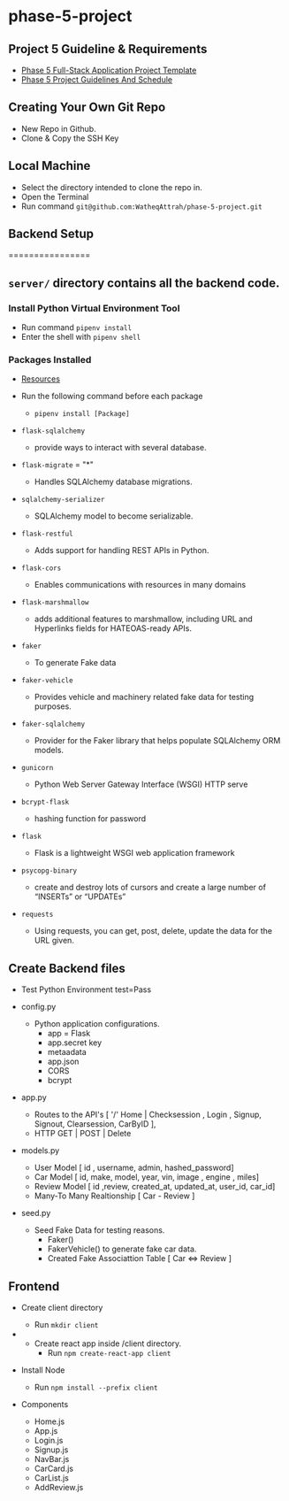 # phase-5-project
## Project 5 Guideline & Requirements
- [Phase 5 Full-Stack Application Project Template](https://my.learn.co/courses/655/pages/phase-5-full-stack-application-project-template?module_item_id=90938)
- [Phase 5 Project Guidelines And Schedule](https://my.learn.co/courses/655/pages/phase-5-project-guidelines-and-schedule?module_item_id=83806)

## Creating Your Own Git Repo
- New Repo in Github.
- Clone & Copy the SSH Key

## Local Machine 
- Select the directory intended to clone the repo in.
- Open the Terminal  
- Run command `git@github.com:WatheqAttrah/phase-5-project.git`

## Backend Setup 
================

## `server/` directory contains all the backend code.
### Install Python Virtual Environment Tool 
- Run command `pipenv install`
- Enter the shell with `pipenv shell`


### Packages Installed 
- [Resources](https://pypi.org/)
- Run the following command before each package 
    - `pipenv install [Package]`

- `flask-sqlalchemy`
    - provide ways to interact with several database.
- `flask-migrate` = "*"
    - Handles SQLAlchemy database migrations.
- `sqlalchemy-serializer`
    - SQLAlchemy model to become serializable.
- `flask-restful`
    - Adds support for handling REST APIs in Python.
- `flask-cors`
    - Enables communications with resources in many domains
- `flask-marshmallow`
    - adds additional features to marshmallow, including URL and Hyperlinks fields for HATEOAS-ready APIs.
- `faker` 
    - To generate Fake data
- `faker-vehicle`
    - Provides vehicle and machinery related fake data for testing purposes.
- `faker-sqlalchemy`
    - Provider for the Faker library that helps populate SQLAlchemy ORM models.
- `gunicorn`
    - Python Web Server Gateway Interface (WSGI) HTTP serve
- `bcrypt-flask`
    - hashing function for password
- `flask`
    - Flask is a lightweight WSGI web application framework
- `psycopg-binary`
    - create and destroy lots of cursors and create a large number of “INSERTs” or “UPDATEs” 
- `requests`
    - Using requests, you can get, post, delete, update the data for the URL given.

## Create Backend files
-  Test Python Environment test=Pass
- config.py
    - Python application configurations.
        - app = Flask
        - app.secret key
        - metaadata
        - app.json
        - CORS
        - bcrypt

- app.py
    - Routes to the API's [ '/' Home | Checksession , Login , Signup, Signout, Clearsession, CarByID ], 
    - HTTP GET | POST | Delete


- models.py
    - User Model [ id , username, admin, hashed_password]
    - Car Model [ id, make, model, year, vin, image , engine , miles]
    - Review Model [ id ,review, created_at, updated_at, user_id, car_id]
    - Many-To Many Realtionship [ Car - Review ]


- seed.py
    - Seed Fake Data for testing reasons.
        - Faker()
        - FakerVehicle() to generate fake car data.
        - Created Fake Associattion Table [ Car <=> Review ]



## Frontend 
- Create client directory
    - Run `mkdir client`
- - Create react app inside /client directory.
    - Run `npm create-react-app client`
- Install Node 
    - Run `npm install --prefix client`

- Components
    - Home.js
    - App.js
    - Login.js 
    - Signup.js
    - NavBar.js 
    - CarCard.js
    - CarList.js
    - AddReview.js



